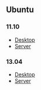 ## Ubuntu

### 11.10
 - [Desktop](http://web.archive.org/web/20120222234138/http://gb.releases.ubuntu.com/ubuntu-11.10-desktop-amd64.iso)
 - [Server](http://web.archive.org/web/20120222234138/http://gb.releases.ubuntu.com/ubuntu-11.10-server-amd64.iso)

### 13.04
 - [Desktop](http://web.archive.org/web/20130627061845/http://gb.releases.ubuntu.com/13.04/ubuntu-13.04-desktop-amd64.iso)
 - [Server](http://web.archive.org/web/20130627061845/http://gb.releases.ubuntu.com/13.04/ubuntu-13.04-server-amd64.iso)
